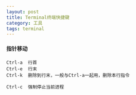 ```yaml
---
layout: post
title: Terminal终端快捷键 
category: 工具
tags: terminal
---
```


#### 指针移动

    Ctrl-a  行首
    Ctrl-e  行末
    Ctrl-k  删除到行末，一般与Ctrl-a一起用，删除本行指令

    Ctrl-c  强制停止当前进程
